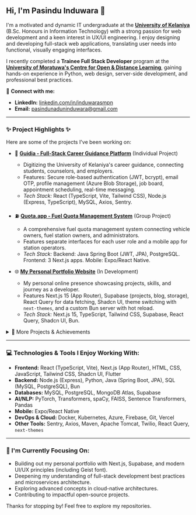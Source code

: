 ## Hi, I'm Pasindu Induwara 👋

I'm a motivated and dynamic IT undergraduate at the **[University of Kelaniya](https://kln.ac.lk/)** (B.Sc. Honours in Information Technology) with a strong passion for web development and a keen interest in UX/UI engineering. I enjoy designing and developing full-stack web applications, translating user needs into functional, visually engaging interfaces.

I recently completed a **Trainee Full Stack Developer** program at the **[University of Moratuwa's Centre for Open & Distance Learning](https://codl.mrt.ac.lk/)**, gaining hands-on experience in Python, web design, server-side development, and professional best practices.

🔗 **Connect with me:**
- **LinkedIn:** [linkedin.com/in/induwarasmpn](https://linkedin.com/in/induwarasmpn)
- **Email:** pasindunaduninduwara@gmail.com
---

### ✨ Project Highlights ✨

Here are some of the projects I've been working on:

*   🚀 **[Guidia - Full-Stack Career Guidance Platform](https://github.com/InduwaraSMPN/guidia-web)** (Individual Project)
    *   Digitizing the University of Kelaniya's career guidance, connecting students, counselors, and employers.
    *   Features: Secure role-based authentication (JWT, bcrypt), email OTP, profile management (Azure Blob Storage), job board, appointment scheduling, real-time messaging.
    *   *Tech Stack:* React (TypeScript, Vite, Tailwind CSS), Node.js (Express, TypeScript), MySQL, Axios, Sentry.

*   ⛽ **[Quota.app - Fuel Quota Management System](https://github.com/InduwaraSMPN/quota.app)** (Group Project)
    *   A comprehensive fuel quota management system connecting vehicle owners, fuel station owners, and administrators.
    *   Features separate interfaces for each user role and a mobile app for station operators.
    *   *Tech Stack:* Backend: Java Spring Boot (JWT, JPA), PostgreSQL. Frontend: 3 Next.js apps. Mobile: Expo/React Native.

*   🌐 **[My Personal Portfolio Website](https://github.com/InduwaraSMPN/pasindunaduninduwara.me)** (In Development)
    *   My personal online presence showcasing projects, skills, and journey as a developer.
    *   Features Next.js 15 (App Router), Supabase (projects, blog, storage), React Query for data fetching, Shadcn UI, theme switching with `next-themes`, and a custom Bun server with hot reload.
    *   *Tech Stack:* Next.js 15, TypeScript, Tailwind CSS, Supabase, React Query, Shadcn UI, Bun.

<details>
  <summary>📜 More Projects & Achievements</summary>

  ### Other Notable Projects
  *   🧠 **Personalized Ad-Copy Generation – AI/NLP Project** (Group Project)
      *   AI system to generate personalized ad copy using user profiles and product data.
      *   Utilized a RAG approach with FAISS for similarity search, T5 for text generation, and Sentence Transformers.
      *   *Tech Stack:* Python, PyTorch, Transformers, spaCy, Pandas, Faker.

  *   🔗 **Multi-Link Sharing Platform (“Linky”)** (Group Project)
      *   Cloud-native platform for personalized landing pages with multiple external links.
      *   Deployed on Azure using Kubernetes for scalability and Docker for containerization.
      *   *Tech Stack:* React, Node.js, Docker, Kubernetes, Azure, MongoDB Atlas.

  *   📈 **Employee Management Web Application** (Group Project)
      *   Spring Boot-based web app for managing employee data via RESTful APIs.
      *   Features: CRUD operations, search, input validation, security (SQL injection/XSS), caching. Deployed on Azure.
      *   *Tech Stack:* Java, Spring Boot, RESTful APIs, Azure.

  *   🧑‍💻 **Employee Management System** (Individual Project): Java Servlets, JSP, XML system for employee records. UI with Bootstrap & jQuery, deployed on Apache Tomcat.
  *   🍲 **Hela Rasa Recipe Android Mobile Application** (Group Project): Android app for managing and sharing recipes with multimedia support and social sharing. UI/UX design, Firebase for cloud storage.
  *   📱 **Calky - Cross-Platform Calculator Mobile Application** (Individual Project): Flutter app for Android/iOS with core arithmetic, input validation, and error handling.
  *   🎮 **Zombie Jumper – 2D Platformer Game** (Group Project): 2D game using C++ and SFML with player movement, collision detection, scoring, and menus.
  *   🩸 **BLOOD DONATION Management System (“BLOOD LINK”)** (Group Project): Java-MySQL system for managing donor registrations, inventory, and donation tracking.

  ### 🏆 Achievements
  *   🥈 **First Runners-Up:** J'PURA EXPO 2023, Inter University Export-Oriented Innovation Competition.
  *   🌟 **Semi-Finalist:** Ceylon Treasure project in the VentureVerse Startup Challenge (Sabaragamuwa University).

</details>

---

### 💻 Technologies & Tools I Enjoy Working With:

*   **Frontend:** React (TypeScript, Vite), Next.js (App Router), HTML, CSS, JavaScript, Tailwind CSS, Shadcn UI, Flutter
*   **Backend:** Node.js (Express), Python, Java (Spring Boot, JPA), SQL (MySQL, PostgreSQL), Bun
*   **Databases:** MySQL, PostgreSQL, MongoDB Atlas, Supabase
*   **AI/NLP:** PyTorch, Transformers, spaCy, FAISS, Sentence Transformers, Pandas
*   **Mobile:** Expo/React Native
*   **DevOps & Cloud:** Docker, Kubernetes, Azure, Firebase, Git, Vercel
*   **Other Tools:** Sentry, Axios, Maven, Apache Tomcat, Twilio, React Query, `next-themes`

---

### 🌱 I'm Currently Focusing On:
*   Building out my personal portfolio with Next.js, Supabase, and modern UI/UX principles (including Geist font).
*   Deepening my understanding of full-stack development best practices and microservices architecture.
*   Exploring advanced concepts in cloud-native architectures.
*   Contributing to impactful open-source projects.

Thanks for stopping by! Feel free to explore my repositories.
